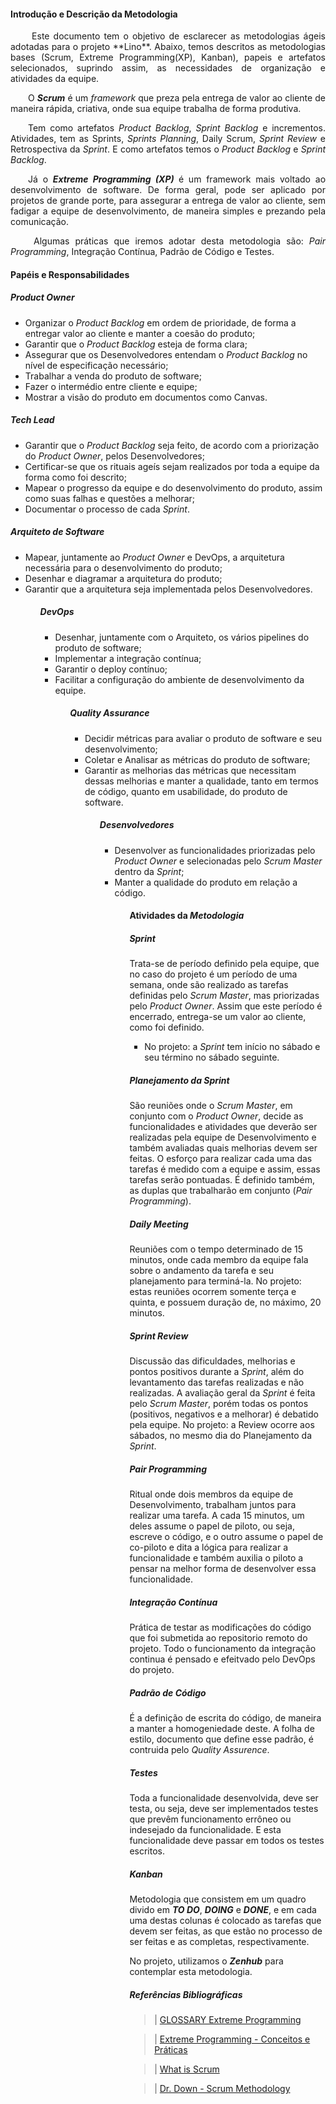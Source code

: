 #### Introdução e Descrição da Metodologia

<p align="justify">&emsp;&emsp; Este documento tem o objetivo de esclarecer as metodologias ágeis adotadas para o projeto **Lino**. Abaixo, temos descritos as metodologias bases (Scrum, Extreme Programming(XP), Kanban), papeis e artefatos selecionados, suprindo assim, as necessidades de organização e atividades da equipe.</p>

<p align="justify">&emsp;&emsp;O <b><i>Scrum</i></b> é um <i>framework</i> que preza pela entrega de valor ao cliente de maneira rápida, criativa, onde sua equipe trabalha de forma produtiva.</p>
<p align="justify">&emsp;&emsp;Tem como artefatos <i>Product Backlog</i>, <i>Sprint Backlog</i> e incrementos. Atividades, tem as Sprints, <i>Sprints Planning</i>, Daily Scrum, <i>Sprint Review</i> e Retrospectiva da <i>Sprint</i>. E como artefatos temos o <i>Product Backlog</i> e <i>Sprint Backlog</i>.</p>

<p align="justify">&emsp;&emsp;Já o <b><i>Extreme Programming (XP)</i> </b> é um framework mais voltado ao desenvolvimento de software. De forma geral, pode ser aplicado por projetos de grande porte, para assegurar a entrega de valor ao cliente, sem fadigar a equipe de desenvolvimento, de maneira simples e prezando pela comunicação.</p>

<p align="justify">&emsp;&emsp; Algumas práticas que iremos adotar desta metodologia são: <i>Pair Programming</i>, Integração Contínua, Padrão de Código e Testes.</p>

#### Papéis e Responsabilidades

##### <i>Product Owner</i>

<html>
<ul>

<li>Organizar o <i>Product Backlog</i> em ordem de prioridade, de forma a entregar valor ao cliente e manter a coesão do produto;</li>
<li>Garantir que o <i>Product Backlog</i> esteja de forma clara;</li>
<li>Assegurar que os Desenvolvedores entendam o <i>Product Backlog</i> no nível de especificação necessário;</li>
<li>Trabalhar a venda do produto de software;</li>
<li>Fazer o intermédio entre cliente e equipe;</li>
<li>Mostrar a visão do produto em documentos como Canvas.</li>

</ul>
</html>

##### <i>Tech Lead</i>

<html>
<ul>

<li>Garantir que o <i>Product Backlog</i> seja feito, de acordo com a priorização do <i>Product Owner</i>, pelos Desenvolvedores;</li>
<li>Certificar-se que os rituais ageís sejam realizados por toda a equipe da forma como foi descrito;</li>
<li>Mapear o progresso da equipe e do desenvolvimento do produto, assim como suas falhas e questões a melhorar;</li>
<li>Documentar o processo de cada <i>Sprint</i>.</li>

</ul>
</html>

##### Arquiteto de <i>Software</i>

<html>
<ul>

<li>Mapear, juntamente ao <i>Product Owner</i> e DevOps, a arquitetura necessária para o desenvolvimento do produto;</li>
<li>Desenhar e diagramar a arquitetura do produto;</li>
<li>Garantir que a arquitetura seja implementada pelos Desenvolvedores.</li>

<ul>
</html>

##### <i>DevOps</i>

<html>
<ul>

<li>Desenhar, juntamente com o Arquiteto, os vários pipelines do produto de software;</li>
<li>Implementar a integração contínua;</li>
<li>Garantir o deploy contínuo;</li>
<li>Facilitar a configuração do ambiente de desenvolvimento da equipe.</li>

<ul>
</html>

##### <i>Quality Assurance</i>

<html>
<ul>

<li>Decidir métricas para avaliar o produto de software e seu desenvolvimento;</li>
<li>Coletar e Analisar as métricas do produto de software;</li>
<li>Garantir as melhorias das métricas que necessitam dessas melhorias e manter a qualidade, tanto em termos de código, quanto em usabilidade, do produto de software.</li>

<ul>
<html>

##### Desenvolvedores

<html>
<ul>

<li> Desenvolver as funcionalidades priorizadas pelo <i>Product Owner</i> e selecionadas pelo <i>Scrum Master</i> dentro da <i>Sprint</i>;</li>
<li>Manter a qualidade do produto em relação a código.</li>

<ul>
<html>

#### Atividades da <i>Metodologia</i>

##### <i>Sprint</i>

Trata-se de período definido pela equipe, que no caso do projeto é um período de uma semana, onde são realizado as tarefas definidas pelo <i>Scrum Master</i>, mas priorizadas pelo <i>Product Owner</i>.
Assim que este período é encerrado, entrega-se um valor ao cliente, como foi definido.

<html>

<ul>
<li>
No projeto: a <i>Sprint</i> tem início no sábado e seu término no sábado seguinte.
</li>
</ul>

<html>

##### Planejamento da <i>Sprint</i>

São reuniões onde o <i>Scrum Master</i>, em conjunto com o <i>Product Owner</i>, decide as funcionalidades e atividades que deverão ser realizadas pela equipe de Desenvolvimento e também avaliadas quais melhorias devem ser feitas.
O esforço para realizar cada uma das tarefas é medido com a equipe e assim, essas tarefas serão pontuadas.
É definido também, as duplas que trabalharão em conjunto (<i>Pair Programming</i>).

##### <i>Daily Meeting</i>

Reuniões com o tempo determinado de 15 minutos, onde cada membro da equipe fala sobre o andamento da tarefa e seu planejamento para terminá-la.
No projeto: estas reuniões ocorrem somente terça e quinta, e possuem duração de, no máximo, 20 minutos.

##### <i>Sprint Review</i>

Discussão das dificuldades, melhorias e pontos positivos durante a <i>Sprint</i>, além do levantamento das tarefas realizadas e não realizadas.
A avaliação geral da <i>Sprint</i> é feita pelo <i>Scrum Master</i>, porém todas os pontos (positivos, negativos e a melhorar) é debatido pela equipe.
No projeto: a Review ocorre aos sábados, no mesmo dia do Planejamento da <i>Sprint</i>.

##### <i>Pair Programming</i>

Ritual onde dois membros da equipe de Desenvolvimento, trabalham juntos para realizar uma tarefa.
A cada 15 minutos, um deles assume o papel de piloto, ou seja, escreve o código, e o outro assume o papel de co-piloto e dita a lógica para realizar a funcionalidade e também auxilia o piloto a pensar na melhor forma de desenvolver essa funcionalidade.

##### Integração Contínua

Prática de testar as modificações do código que foi submetida ao repositorio remoto do projeto.
Todo o funcionamento da integração continua é pensado e efeitvado pelo DevOps do projeto.

##### Padrão de Código

É a definição de escrita do código, de maneira a manter a homogeniedade deste.
A folha de estilo, documento que define esse padrão, é contruida pelo <i>Quality Assurence</i>.

##### Testes

Toda a funcionalidade desenvolvida, deve ser testa, ou seja, deve ser implementados testes que prevêm funcionamento errôneo ou indesejado da funcionalidade. E esta funcionalidade deve passar em todos os testes escritos.

##### <i>Kanban</i>

Metodologia que consistem em um quadro divido em <i><b>TO DO</b></i>, <i><b>DOING</b></i> e <i><b>DONE</b></i>, e em cada uma destas colunas é colocado as tarefas que devem ser feitas, as que estão no processo de ser feitas e as completas, respectivamente.

No projeto, utilizamos o <i><b>Zenhub</b></i> para contemplar esta metodologia.

##### Referências Bibliográficas

> | [GLOSSARY Extreme Programming](<https://www.agilealliance.org/glossary/xp/#q=~(filters~(postType~(~'post~'aa_book~'aa_event_session~'aa_experience_report~'aa_glossary~'aa_research_paper~'aa_video)~tags~(~'xp))~searchTerm~'~sort~false~sortDirection~'asc~page~1)>)

> | [Extreme Programming - Conceitos e Práticas](https://www.devmedia.com.br/extreme-programming-conceitos-e-praticas/1498)

> | [What is Scrum](https://www.scrum.org/resources/what-is-scrum?gclid=Cj0KCQjwlK7cBRCnARIsAJiE3Mg-GBLapVDq-TPyx-wt0K0_8jLFjB14XaEjPZzMTJUJ5fPvZWmQmokaAs23EALw_wcB)

> | [Dr. Down - Scrum Methodology](https://github.com/fga-eps-mds/2018.1-Dr-Down/blob/develop/docs/eps/SCRUM_METHODOLOGY_DRDOWN.md)
